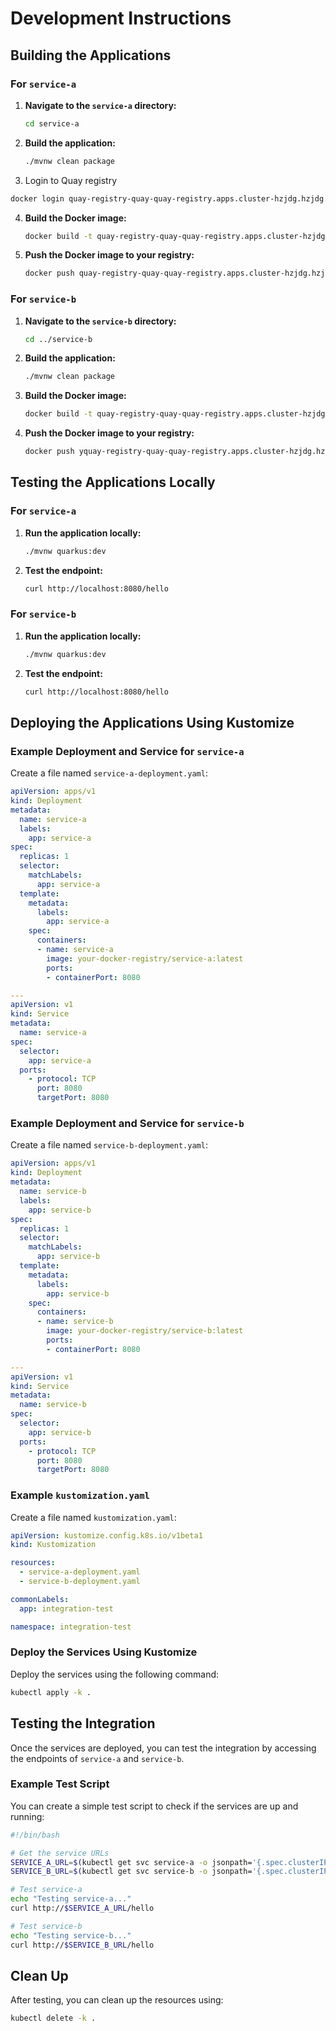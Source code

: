 # Development Instructions

## Building the Applications

### For `service-a`

1. **Navigate to the `service-a` directory:**
   ```sh
   cd service-a
   ```

2. **Build the application:**
   ```sh
   ./mvnw clean package
   ```

3. Login to Quay registry 
  ```sh
  docker login quay-registry-quay-quay-registry.apps.cluster-hzjdg.hzjdg.sandbox2168.opentlc.com
  ```

4. **Build the Docker image:**

   ```sh
   docker build -t quay-registry-quay-quay-registry.apps.cluster-hzjdg.hzjdg.sandbox2168.opentlc.com/service-a:latest .
   ```

5. **Push the Docker image to your registry:**
   ```sh
   docker push quay-registry-quay-quay-registry.apps.cluster-hzjdg.hzjdg.sandbox2168.opentlc.com/service-a:latest
   ```

### For `service-b`

1. **Navigate to the `service-b` directory:**
   ```sh
   cd ../service-b
   ```

2. **Build the application:**
   ```sh
   ./mvnw clean package
   ```

3. **Build the Docker image:**
   ```sh
   docker build -t quay-registry-quay-quay-registry.apps.cluster-hzjdg.hzjdg.sandbox2168.opentlc.com/service-b:latest .
   ```

4. **Push the Docker image to your registry:**
   ```sh
   docker push yquay-registry-quay-quay-registry.apps.cluster-hzjdg.hzjdg.sandbox2168.opentlc.com/service-b:latest
   ```

## Testing the Applications Locally

### For `service-a`

1. **Run the application locally:**
   ```sh
   ./mvnw quarkus:dev
   ```

2. **Test the endpoint:**
   ```sh
   curl http://localhost:8080/hello
   ```

### For `service-b`

1. **Run the application locally:**
   ```sh
   ./mvnw quarkus:dev
   ```

2. **Test the endpoint:**
   ```sh
   curl http://localhost:8080/hello
   ```

## Deploying the Applications Using Kustomize

### Example Deployment and Service for `service-a`

Create a file named `service-a-deployment.yaml`:

```yaml
apiVersion: apps/v1
kind: Deployment
metadata:
  name: service-a
  labels:
    app: service-a
spec:
  replicas: 1
  selector:
    matchLabels:
      app: service-a
  template:
    metadata:
      labels:
        app: service-a
    spec:
      containers:
      - name: service-a
        image: your-docker-registry/service-a:latest
        ports:
        - containerPort: 8080

---
apiVersion: v1
kind: Service
metadata:
  name: service-a
spec:
  selector:
    app: service-a
  ports:
    - protocol: TCP
      port: 8080
      targetPort: 8080
```

### Example Deployment and Service for `service-b`

Create a file named `service-b-deployment.yaml`:

```yaml
apiVersion: apps/v1
kind: Deployment
metadata:
  name: service-b
  labels:
    app: service-b
spec:
  replicas: 1
  selector:
    matchLabels:
      app: service-b
  template:
    metadata:
      labels:
        app: service-b
    spec:
      containers:
      - name: service-b
        image: your-docker-registry/service-b:latest
        ports:
        - containerPort: 8080

---
apiVersion: v1
kind: Service
metadata:
  name: service-b
spec:
  selector:
    app: service-b
  ports:
    - protocol: TCP
      port: 8080
      targetPort: 8080
```

### Example `kustomization.yaml`

Create a file named `kustomization.yaml`:

```yaml
apiVersion: kustomize.config.k8s.io/v1beta1
kind: Kustomization

resources:
  - service-a-deployment.yaml
  - service-b-deployment.yaml

commonLabels:
  app: integration-test

namespace: integration-test
```

### Deploy the Services Using Kustomize

Deploy the services using the following command:

```sh
kubectl apply -k .
```

## Testing the Integration

Once the services are deployed, you can test the integration by accessing the endpoints of `service-a` and `service-b`.

### Example Test Script

You can create a simple test script to check if the services are up and running:

```sh
#!/bin/bash

# Get the service URLs
SERVICE_A_URL=$(kubectl get svc service-a -o jsonpath='{.spec.clusterIP}:{.spec.ports[0].port}')
SERVICE_B_URL=$(kubectl get svc service-b -o jsonpath='{.spec.clusterIP}:{.spec.ports[0].port}')

# Test service-a
echo "Testing service-a..."
curl http://$SERVICE_A_URL/hello

# Test service-b
echo "Testing service-b..."
curl http://$SERVICE_B_URL/hello
```

## Clean Up

After testing, you can clean up the resources using:

```sh
kubectl delete -k .
```
